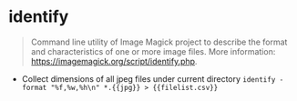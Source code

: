 # identify
> Command line utility of Image Magick project to describe the format and characteristics of one or more image files.
> More information: <https://imagemagick.org/script/identify.php>.

- Collect dimensions of all jpeg files under current directory
`identify -format "%f,%w,%h\n" *.{{jpg}} > {{filelist.csv}}`
